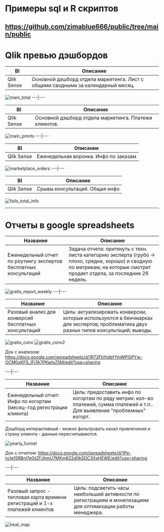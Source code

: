 # Примеры sql и R скриптов 
https://github.com/zimablue666/public/tree/main/public
-----------------------------


# Qlik превью дэшбордов

BI | Описание
------------ | -------------
Qlik Sense| Основной дэшборд отдела маркетинга. Лист с общими сводными за календарный месяц.

![main_total](https://github.com/zimablue666/public/assets/98899057/63d725b4-d1a6-4b54-9827-0ba56847ed17)
---|---

BI | Описание
------------ | -------------
Qlik Sense| Основной дэшборд отдела маркетинга. Платежи клиентов.

![main_pmnts](https://github.com/zimablue666/public/assets/98899057/0ae012a6-684c-471a-88e0-5dc404c02b9b)
---|---

BI | Описание
------------ | -------------
Qlik Sense| Еженедельная воронка. Инфо по заказам

![marketplace_orders](https://github.com/zimablue666/public/assets/98899057/4363e9c4-0fee-4b8e-94b6-73345986b3b3)
---|---

BI | Описание
------------ | -------------
Qlik Sense| Срывы консультаций. Общая инфо

![fails_total_info](https://github.com/zimablue666/public/assets/98899057/eaaaa2b0-5e77-45c9-8292-ef3d1da09fc0)

-----------------------------
# Отчеты в google spreadsheets

Название | Описание
------------ | -------------
Еженедельный отчет по роутингу экспертов бесплатных консультаций| Задача отчета: притянуть с техн. листа категорию эксперта (грубо -> плохо, средне, хорошо) и сводную по метрикам, на которые смотрит продакт отдела, за последние 26 недель. 

![gratis_report_weekly](https://github.com/zimablue666/public/assets/98899057/f1f0d6e8-4f64-49ff-b2b1-07ce62b8640d)
---|---

Название | Описание
------------ | -------------
Разовый анализ для конверсий бесплатных консультаций| Цель: актуализировать конверсии, которые используются в бенчмарках для экспертов; проблематика двух разных типов консультаций; выводы. 

![gratis_conv](https://github.com/zimablue666/public/assets/98899057/19c071e4-33a8-4109-949b-31245ea6e661)
![gratis_conv2](https://github.com/zimablue666/public/assets/98899057/7f1b1bb0-3b37-44d6-9083-80cebfcddabe)

Док с анализом: https://docs.google.com/spreadsheets/d/1R72FbYptbfYmWP0iPYw-OCM0xKF5_IFi7A7PKwIxZ5M/edit?usp=sharing

---|---

Название | Описание
------------ | -------------
Еженедельный отчет: Инфо по когортам (месяц-год регистрации клиента)| Цель: предоставить инфо по когортам по ряду метрик: кол-во платежей, сумма платежей и т.п.. Для выявления "проблемных" когорт.

Дэшборд интерактивный - можно фильтровать канал привлечения и страну клиента - данные пересчитываются. 

![yearly_funnel](https://github.com/zimablue666/public/assets/98899057/509f47e6-e85f-4007-99b1-368eda411094)

Док с отчетом: https://docs.google.com/spreadsheets/d/1Pe-ncle15RBnl7eGtZFJhmU7MKm622d0kSDC3XsHEWE/edit?usp=sharing

---|---

Название | Описание
------------ | -------------
Разовый запрос - тепловая карта времени регистраций и 1-х платежей клиентов| Цель: подсветить часы наибольшей активности по регистрациям и монетизациям для оптимизации работы менеджера.  

![heat_map](https://github.com/zimablue666/public/assets/98899057/7e336fc7-4ceb-46e3-a9b6-8fa7c8b9b5cc)




